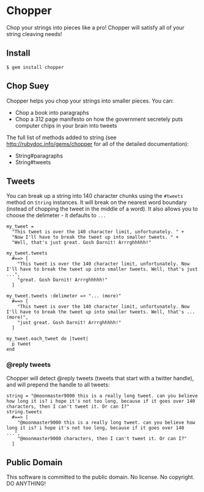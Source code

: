 # Chopper

Chop your strings into pieces like a pro! Chopper will satisfy all of your string cleaving needs!

## Install

    $ gem install chopper

## Chop Suey

Chopper helps you chop your strings into smaller pieces. You can:

* Chop a book into paragraphs
* Chop a 312 page manifesto on how the government secretely puts computer chips in your brain into tweets

The full list of methods added to string (see http://rubydoc.info/gems/chopper for all of the detailed documentation):

* String#paragraphs
* String#tweets

## Tweets

You can break up a string into 140 character chunks using the `#tweets` method on `String` instances. It will break on the nearest word boundary
(instead of chopping the tweet in the middle of a word). It also allows you to choose the delimeter - it defaults to `...` 

    my_tweet = 
      "This tweet is over the 140 character limit, unfortunately. " +
      "Now I'll have to break the tweet up into smaller tweets. " + 
      "Well, that's just great. Gosh Darnit! Arrrghhhhh!"
    
    my_tweet.tweets 
      #==> [
        "This tweet is over the 140 character limit, unfortunately. Now I'll have to break the tweet up into smaller tweets. Well, that's just ...", 
        "great. Gosh Darnit! Arrrghhhhh!"
      ]
    
    my_tweet.tweets :delimeter => "... (more)"
      #==> [
        "This tweet is over the 140 character limit, unfortunately. Now I'll have to break the tweet up into smaller tweets. Well, that's ... (more)", 
        "just great. Gosh Darnit! Arrrghhhhh!"
      ]

    my_tweet.each_tweet do |tweet|
      p tweet
    end

### @reply tweets

Chopper will detect @reply tweets (tweets that start with a twitter handle), and will prepend the handle to all tweets:

    string = "@moonmaster9000 this is a really long tweet. can you believe how long it is? i hope it's not too long, because if it goes over 140 characters, then I can't tweet it. Or can I?"
    string.tweets
      #==> [
        "@moonmaster9000 this is a really long tweet. can you believe how long it is? i hope it's not too long, because if it goes over 140 ...", 
        "@moonmaster9000 characters, then I can't tweet it. Or can I?"
      ]

## Public Domain

This software is committed to the public domain. No license. No copyright. DO ANYTHING!
